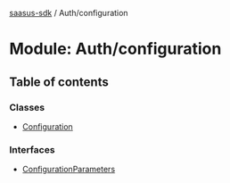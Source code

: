 [saasus-sdk](../README.md) / Auth/configuration

# Module: Auth/configuration

## Table of contents

### Classes

- [Configuration](../classes/Auth_configuration.Configuration.md)

### Interfaces

- [ConfigurationParameters](../interfaces/Auth_configuration.ConfigurationParameters.md)
